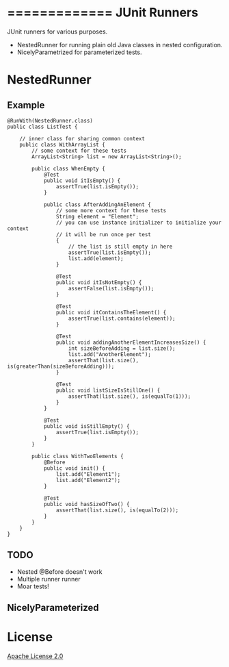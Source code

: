 =============
JUnit Runners
=============

JUnit runners for various purposes.

- NestedRunner for running plain old Java classes in nested configuration.
- NicelyParametrized for parameterized tests.

NestedRunner
============

Example
-------

    @RunWith(NestedRunner.class)
    public class ListTest {
    
        // inner class for sharing common context
        public class WithArrayList {
            // some context for these tests
            ArrayList<String> list = new ArrayList<String>();

            public class WhenEmpty {
                @Test
                public void itIsEmpty() {
                    assertTrue(list.isEmpty());
                }
                    
                public class AfterAddingAnElement {
                    // some more context for these tests
                    String element = "Element";
                    // you can use instance initializer to initialize your context
                    // it will be run once per test
                    {                            
                        // the list is still empty in here
                        assertTrue(list.isEmpty());
                        list.add(element);
                    }
                    
                    @Test
                    public void itIsNotEmpty() {
                        assertFalse(list.isEmpty());
                    }
                    
                    @Test
                    public void itContainsTheElement() {              
                        assertTrue(list.contains(element));
                    }
                    
                    @Test
                    public void addingAnotherElementIncreasesSize() {
                        int sizeBeforeAdding = list.size();
                        list.add("AnotherElement");
                        assertThat(list.size(), is(greaterThan(sizeBeforeAdding)));                        
                    }
                    
                    @Test
                    public void listSizeIsStillOne() {
                        assertThat(list.size(), is(equalTo(1)));
                    }
                }
                
                @Test
                public void isStillEmpty() {
                    assertTrue(list.isEmpty());              
                }
            }
            
            public class WithTwoElements {
                @Before
                public void init() {
                    list.add("Element1");
                    list.add("Element2");
                }
                    
                @Test
                public void hasSizeOfTwo() {
                    assertThat(list.size(), is(equalTo(2)));
                }
            }
        }
    }

TODO
----

- Nested @Before doesn't work
- Multiple runner runner
- Moar tests!


NicelyParameterized
-------------------


License
=======

[Apache License 2.0](CoreComponents/blob/master/LICENSE)
